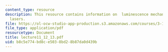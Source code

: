```yaml
---
content_type: resource
description: This resource contains information on  luminescence mechanisms and semiconductor
  lasers.
file: https://ol-ocw-studio-app-production.s3.amazonaws.com/courses/3-15-electrical-optical-magnetic-materials-and-devices-fall-2006/b8c5e774bd8ce5038bd28b87da0d439b_lecture11_12_13.pdf
file_type: application/pdf
resourcetype: Document
title: lecture11_12_13.pdf
uid: b8c5e774-bd8c-e503-8bd2-8b87da0d439b
---
```

